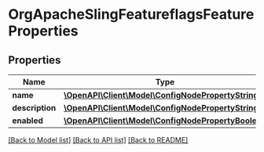 # OrgApacheSlingFeatureflagsFeatureProperties

## Properties
Name | Type | Description | Notes
------------ | ------------- | ------------- | -------------
**name** | [**\OpenAPI\Client\Model\ConfigNodePropertyString**](ConfigNodePropertyString.md) |  | [optional] 
**description** | [**\OpenAPI\Client\Model\ConfigNodePropertyString**](ConfigNodePropertyString.md) |  | [optional] 
**enabled** | [**\OpenAPI\Client\Model\ConfigNodePropertyBoolean**](ConfigNodePropertyBoolean.md) |  | [optional] 

[[Back to Model list]](../README.md#documentation-for-models) [[Back to API list]](../README.md#documentation-for-api-endpoints) [[Back to README]](../README.md)


